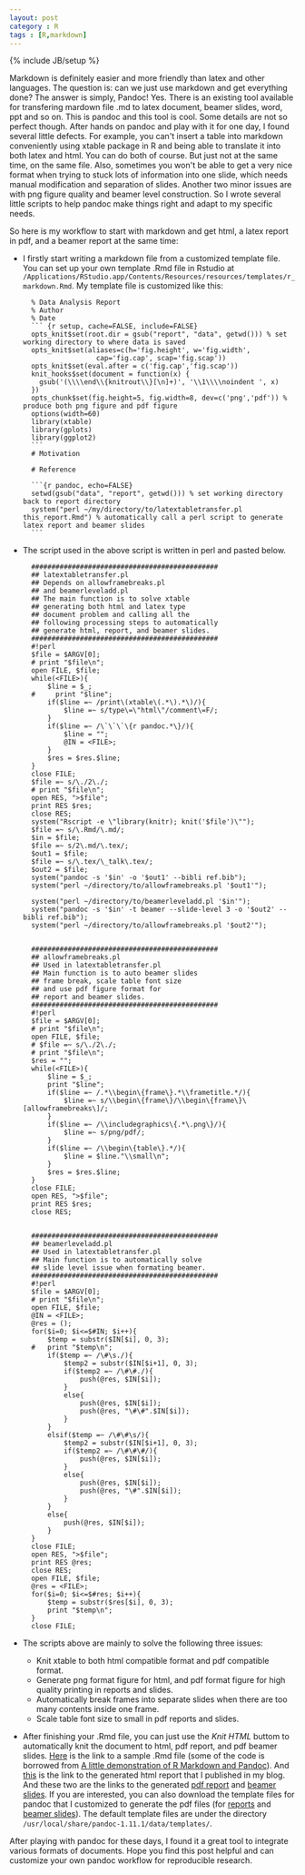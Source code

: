 ```yaml
---
layout: post
category : R
tags : [R,markdown]
---
```

{% include JB/setup %}

Markdown is definitely easier and more friendly than latex and other languages. The question is: can we just use markdown and get everything done? The answer is simply, Pandoc! Yes. There is an existing tool available for transfering mardown file .md to latex document, beamer slides, word, ppt and so on. This is pandoc and this tool is cool. 
Some details are not so perfect though. After hands on pandoc and play with it for one day, I found several little defects. For example, you can't insert a table into markdown conveniently using xtable package in R and being able to translate it into both latex and html. You can do both of course. But just not at the same time, on the same file. Also, sometimes you won't be able to get a very nice format when trying to stuck lots of information into one slide, which needs manual modification and separation of slides. Another two minor issues are with png figure quality and beamer level construction. So I wrote several little scripts to help pandoc make things right and adapt to my specific needs. 

<!-- more -->




So here is my workflow to start with markdown and get html, a latex report in pdf, and a beamer report at the same time:

* I firstly start writing a markdown file from a customized template file. You can set up your own template .Rmd file in Rstudio at `/Applications/RStudio.app/Contents/Resources/resources/templates/r_markdown.Rmd`. My template file is customized like this:

        
        % Data Analysis Report
        % Author 
        % Date
        ``` {r setup, cache=FALSE, include=FALSE}
        opts_knit$set(root.dir = gsub("report", "data", getwd())) % set working directory to where data is saved
        opts_knit$set(aliases=c(h='fig.height', w='fig.width',                                                                         
                        cap='fig.cap', scap='fig.scap'))                                                                               
        opts_knit$set(eval.after = c('fig.cap','fig.scap'))   
        knit_hooks$set(document = function(x) {                                                                                        
          gsub('(\\\\end\\{knitrout\\}[\n]+)', '\\1\\\\noindent ', x)                                                               
        })   
        opts_chunk$set(fig.height=5, fig.width=8, dev=c('png','pdf')) % produce both png figure and pdf figure
        options(width=60)
        library(xtable)
        library(gplots)
        library(ggplot2)
        ```
        # Motivation
    
        # Reference
    
        ```{r pandoc, echo=FALSE}
        setwd(gsub("data", "report", getwd())) % set working directory back to report directory
        system("perl ~/my/directory/to/latextabletransfer.pl this_report.Rmd") % automatically call a perl script to generate latex report and beamer slides
        ```

* The script used in the above script is written in perl and pasted below.

        ##############################################
        ## latextabletransfer.pl
        ## Depends on allowframebreaks.pl 
        ## and beamerleveladd.pl
        ## The main function is to solve xtable 
        ## generating both html and latex type 
        ## document problem and calling all the 
        ## following processing steps to automatically
        ## generate html, report, and beamer slides.
        ##############################################
        #!perl
        $file = $ARGV[0];
        # print "$file\n";
        open FILE, $file;
        while(<FILE>){
            $line = $_;
        #     print "$line";
        	if($line =~ /print\(xtable\(.*\).*\)/){
        		$line =~ s/type\=\"html\"/comment\=F/;
        	}
        	if($line =~ /\`\`\`\{r pandoc.*\}/){
        		$line = "";
        		@IN = <FILE>;
        	}
        	$res = $res.$line;
        }
        close FILE;
        $file =~ s/\./2\./;
        # print "$file\n";
        open RES, ">$file";
        print RES $res;
        close RES;
        system("Rscript -e \"library(knitr); knit('$file')\"");
        $file =~ s/\.Rmd/\.md/;
        $in = $file;
        $file =~ s/2\.md/\.tex/;
        $out1 = $file;
        $file =~ s/\.tex/\_talk\.tex/;
        $out2 = $file;
        system("pandoc -s '$in' -o '$out1' --bibli ref.bib");
        system("perl ~/directory/to/allowframebreaks.pl '$out1'");
        
        system("perl ~/directory/to/beamerleveladd.pl '$in'");
        system("pandoc -s '$in' -t beamer --slide-level 3 -o '$out2' --bibli ref.bib");
        system("perl ~/directory/to/allowframebreaks.pl '$out2'");
        
        
        ##############################################
        ## allowframebreaks.pl 
        ## Used in latextabletransfer.pl
        ## Main function is to auto beamer slides
        ## frame break, scale table font size 
        ## and use pdf figure format for
        ## report and beamer slides.
        ##############################################
        #!perl
        $file = $ARGV[0];
        # print "$file\n";
        open FILE, $file;
        # $file =~ s/\./2\./;
        # print "$file\n";
        $res = "";
        while(<FILE>){
            $line = $_;
        	print "$line";
        	if($line =~ /.*\\begin\{frame\}.*\\frametitle.*/){
        		$line =~ s/\\begin\{frame\}/\\begin\{frame\}\[allowframebreaks\]/;
        	}
        	if($line =~ /\\includegraphics\{.*\.png\}/){
        		$line =~ s/png/pdf/;
        	}
        	if($line =~ /\\begin\{table\}.*/){
        		$line = $line."\\small\n";
        	}
        	$res = $res.$line;
        }
        close FILE;
        open RES, ">$file";
        print RES $res;
        close RES;
        
        
        ##############################################
        ## beamerleveladd.pl 
        ## Used in latextabletransfer.pl
        ## Main function is to automatically solve 
        ## slide level issue when formating beamer.
        ##############################################
        #!perl
        $file = $ARGV[0];
        # print "$file\n";
        open FILE, $file;
        @IN = <FILE>;
        @res = ();
        for($i=0; $i<=$#IN; $i++){
            $temp = substr($IN[$i], 0, 3);
        #	print "$temp\n";
        	if($temp =~ /\#\s./){
        		$temp2 = substr($IN[$i+1], 0, 3);
        		if($temp2 =~ /\#\#./){
        			push(@res, $IN[$i]);
        		}
        		else{
        			push(@res, $IN[$i]);
        			push(@res, "\#\#".$IN[$i]);
        		}
        	}
        	elsif($temp =~ /\#\#\s/){
        		$temp2 = substr($IN[$i+1], 0, 3);
        		if($temp2 =~ /\#\#\#/){
        			push(@res, $IN[$i]);
        		}
        		else{
        			push(@res, $IN[$i]);
        			push(@res, "\#".$IN[$i]);
        		}
        	}
        	else{
        		push(@res, $IN[$i]);
        	}
        }
        close FILE;
        open RES, ">$file";
        print RES @res;
        close RES;
        open FILE, $file;
        @res = <FILE>;
        for($i=0; $i<=$#res; $i++){
        	$temp = substr($res[$i], 0, 3);
        	print "$temp\n";
        }
        close FILE;


* The scripts above are mainly to solve the following three issues:
    * Knit xtable to both html compatible format and pdf compatible format.
    * Generate png format figure for html, and pdf format figure for high quality printing in reports and slides.
    * Automatically break frames into separate slides when there are too many contents inside one frame.
    * Scale table font size to small in pdf reports and slides.

* After finishing your .Rmd file, you can just use the *Knit HTML* buttom to automatically knit the document to html, pdf report, and pdf beamer slides. [Here](https://dl.dropbox.com/u/11830378/wp/files/sample_report.Rmd) is the link to a sample .Rmd file (some of the code is borrowed from [A little demonstration of R Markdown and Pandoc](http://aliquote.org/pub/rmd/demo-rmd-pandoc.html)). And [this](http://hoyden0329.wordpress.com/2013/03/29/a-sample-report-generate-by-rmarkdown/) is the link to the generated html report that I published in my blog. And these two are the links to the generated [pdf report](https://dl.dropbox.com/u/11830378/wp/files/sample_report.pdf) and [beamer slides](https://dl.dropbox.com/u/11830378/wp/files/sample_report_talk.pdf). If you are interested, you can also download the template files for pandoc that I customized to generate the pdf files (for [reports](https://dl.dropbox.com/u/11830378/wp/files/default.latex) and [beamer slides](https://dl.dropbox.com/u/11830378/wp/files/default.beamer)). The default template files are under the directory `/usr/local/share/pandoc-1.11.1/data/templates/`.

After playing with pandoc for these days, I found it a great tool to integrate various formats of documents. Hope you find this post helpful and can customize your own pandoc workflow for reproducible research. 

 
